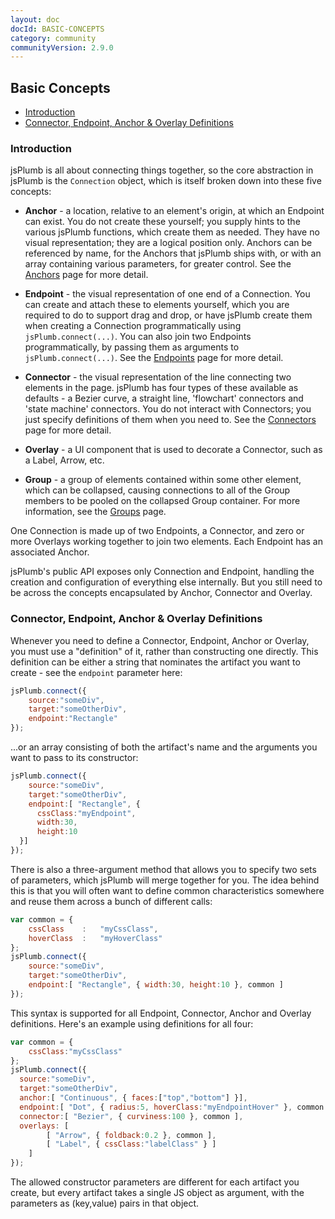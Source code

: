 ```yaml
---
layout: doc
docId: BASIC-CONCEPTS
category: community
communityVersion: 2.9.0
---
```

## Basic Concepts

  - [Introduction](#intro)
  - [Connector, Endpoint, Anchor &amp; Overlay Definitions](#definitions)

  
	
<a name="intro"></a>
### Introduction
jsPlumb is all about connecting things together, so the core abstraction in jsPlumb is the `Connection` object, which is 
itself broken down into these five concepts:
			
- **Anchor** - a location, relative to an element's origin, at which an Endpoint can exist. You do not create these 
yourself; you supply hints to the various jsPlumb functions, which create them as needed.  They have no visual 
representation; they are a logical position only. Anchors can be referenced by name, for the Anchors that jsPlumb ships 
with, or with an array containing various parameters, for greater control. See the [Anchors](anchors) page for more detail.
				
- **Endpoint** - the visual representation of one end of a Connection.  You can create and attach these to elements 
yourself, which you are required to do to support drag and drop, or have jsPlumb create them when creating a Connection 
programmatically using `jsPlumb.connect(...)`.  You can also join two Endpoints programmatically, by passing them as 
arguments to `jsPlumb.connect(...)`. See the [Endpoints](endpoints) page for more detail.

- **Connector** - the visual representation of the line connecting two elements in the page.  jsPlumb has four types of 
these available as defaults - a Bezier curve, a straight line, 'flowchart' connectors and 'state machine' connectors. 
You do not interact with Connectors; you just specify definitions of them when you need to. See the 
[Connectors](connectors) page for more detail.
                                                                                                                                                                                                                                                                                                                                  				
- **Overlay** - a UI component that is used to decorate a Connector, such as a Label, Arrow, etc.

- **Group** - a group of elements contained within some other element, which can be collapsed, causing connections to
all of the Group members to be pooled on the collapsed Group container. For more information, see the [Groups](groups)
page.


One Connection is made up of two Endpoints, a Connector, and zero or more Overlays working together to join two 
elements. Each Endpoint has an associated Anchor.

jsPlumb's public API exposes only Connection and Endpoint, handling the creation and configuration of everything else 
internally. But you still need to be across the concepts encapsulated by Anchor, Connector and Overlay.



<a name="definitions"></a>
### Connector, Endpoint, Anchor &amp; Overlay Definitions

Whenever you need to define a Connector, Endpoint, Anchor or Overlay, you must use a "definition" of it, rather than 
constructing one directly.  This definition can be either a string that nominates the artifact you want to create - see 
the `endpoint` parameter here:

```javascript
jsPlumb.connect({
    source:"someDiv",
    target:"someOtherDiv",
    endpoint:"Rectangle"
});
```

...or an array consisting of both the artifact's name and the arguments you want to pass to its constructor:		

```javascript
jsPlumb.connect({
    source:"someDiv",
    target:"someOtherDiv",
    endpoint:[ "Rectangle", { 
      cssClass:"myEndpoint", 
      width:30, 
      height:10 
  }]
});
```
		
There is also a three-argument method that allows you to specify two sets of parameters, which jsPlumb will merge 
together for you. The idea behind this is that you will often want to define common characteristics somewhere and reuse 
them across a bunch of different calls:

```javascript
var common = {
    cssClass	:	"myCssClass",
    hoverClass	:	"myHoverClass"
};
jsPlumb.connect({
    source:"someDiv",
    target:"someOtherDiv",
    endpoint:[ "Rectangle", { width:30, height:10 }, common ]
});
```

This syntax is supported for all Endpoint, Connector, Anchor and Overlay definitions.  Here's an example using 
definitions for all four:

```javascript
var common = {
    cssClass:"myCssClass"
};
jsPlumb.connect({
  source:"someDiv",
  target:"someOtherDiv",
  anchor:[ "Continuous", { faces:["top","bottom"] }],
  endpoint:[ "Dot", { radius:5, hoverClass:"myEndpointHover" }, common ],
  connector:[ "Bezier", { curviness:100 }, common ],
  overlays: [
        [ "Arrow", { foldback:0.2 }, common ],
        [ "Label", { cssClass:"labelClass" } ]	
    ]
});
```

The allowed constructor parameters are different for each artifact you create, but every artifact takes a single JS 
object as argument, with the parameters as (key,value) pairs in that object.

